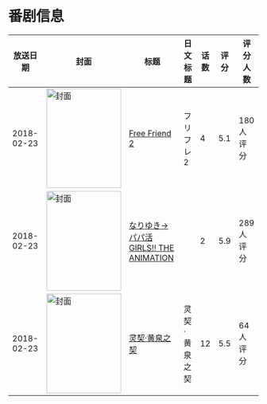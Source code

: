 # 番剧信息

|放送日期|封面|标题|日文标题|话数|评分|评分人数|
|---|---|---|---|---|---|---|
|2018-02-23|<img src="https://bangumi.tv/img/no_icon_subject.png" alt="封面" style="width:150px;height:200px;object-fit:cover;">|[Free Friend 2](https://bangumi.tv/subject/237340)|フリフレ2|4|5.1|180人评分|
|2018-02-23|<img src="https://bangumi.tv/img/no_icon_subject.png" alt="封面" style="width:150px;height:200px;object-fit:cover;">|[なりゆき→パパ活GIRLS!! THE ANIMATION](https://bangumi.tv/subject/235096)||2|5.9|289人评分|
|2018-02-23|<img src="https://lain.bgm.tv/pic/cover/c/bf/18/233615_5U7Kd.jpg" alt="封面" style="width:150px;height:200px;object-fit:cover;">|[灵契·黄泉之契](https://bangumi.tv/subject/233615)|灵契·黄泉之契|12|5.5|64人评分|
